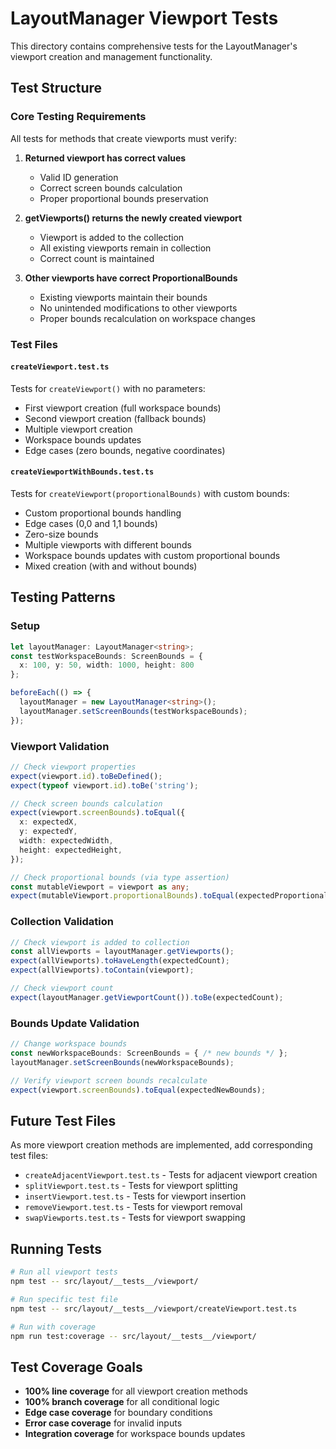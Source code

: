 # LayoutManager Viewport Tests

This directory contains comprehensive tests for the LayoutManager's viewport creation and management functionality.

## Test Structure

### Core Testing Requirements

All tests for methods that create viewports must verify:

1. **Returned viewport has correct values**
   - Valid ID generation
   - Correct screen bounds calculation
   - Proper proportional bounds preservation

2. **getViewports() returns the newly created viewport**
   - Viewport is added to the collection
   - All existing viewports remain in collection
   - Correct count is maintained

3. **Other viewports have correct ProportionalBounds**
   - Existing viewports maintain their bounds
   - No unintended modifications to other viewports
   - Proper bounds recalculation on workspace changes

### Test Files

#### `createViewport.test.ts`
Tests for `createViewport()` with no parameters:
- First viewport creation (full workspace bounds)
- Second viewport creation (fallback bounds)
- Multiple viewport creation
- Workspace bounds updates
- Edge cases (zero bounds, negative coordinates)

#### `createViewportWithBounds.test.ts`
Tests for `createViewport(proportionalBounds)` with custom bounds:
- Custom proportional bounds handling
- Edge cases (0,0 and 1,1 bounds)
- Zero-size bounds
- Multiple viewports with different bounds
- Workspace bounds updates with custom proportional bounds
- Mixed creation (with and without bounds)

## Testing Patterns

### Setup
```typescript
let layoutManager: LayoutManager<string>;
const testWorkspaceBounds: ScreenBounds = {
  x: 100, y: 50, width: 1000, height: 800
};

beforeEach(() => {
  layoutManager = new LayoutManager<string>();
  layoutManager.setScreenBounds(testWorkspaceBounds);
});
```

### Viewport Validation
```typescript
// Check viewport properties
expect(viewport.id).toBeDefined();
expect(typeof viewport.id).toBe('string');

// Check screen bounds calculation
expect(viewport.screenBounds).toEqual({
  x: expectedX,
  y: expectedY,
  width: expectedWidth,
  height: expectedHeight,
});

// Check proportional bounds (via type assertion)
const mutableViewport = viewport as any;
expect(mutableViewport.proportionalBounds).toEqual(expectedProportionalBounds);
```

### Collection Validation
```typescript
// Check viewport is added to collection
const allViewports = layoutManager.getViewports();
expect(allViewports).toHaveLength(expectedCount);
expect(allViewports).toContain(viewport);

// Check viewport count
expect(layoutManager.getViewportCount()).toBe(expectedCount);
```

### Bounds Update Validation
```typescript
// Change workspace bounds
const newWorkspaceBounds: ScreenBounds = { /* new bounds */ };
layoutManager.setScreenBounds(newWorkspaceBounds);

// Verify viewport screen bounds recalculate
expect(viewport.screenBounds).toEqual(expectedNewBounds);
```

## Future Test Files

As more viewport creation methods are implemented, add corresponding test files:

- `createAdjacentViewport.test.ts` - Tests for adjacent viewport creation
- `splitViewport.test.ts` - Tests for viewport splitting
- `insertViewport.test.ts` - Tests for viewport insertion
- `removeViewport.test.ts` - Tests for viewport removal
- `swapViewports.test.ts` - Tests for viewport swapping

## Running Tests

```bash
# Run all viewport tests
npm test -- src/layout/__tests__/viewport/

# Run specific test file
npm test -- src/layout/__tests__/viewport/createViewport.test.ts

# Run with coverage
npm run test:coverage -- src/layout/__tests__/viewport/
```

## Test Coverage Goals

- **100% line coverage** for all viewport creation methods
- **100% branch coverage** for all conditional logic
- **Edge case coverage** for boundary conditions
- **Error case coverage** for invalid inputs
- **Integration coverage** for workspace bounds updates
